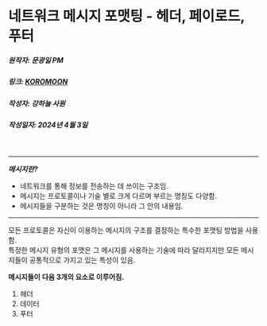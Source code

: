 # 네트워크 메시지 포맷팅 - 헤더, 페이로드, 푸터
##### 원작자: 문광일 PM
##### 링크: [KOROMOON][koromoonlink]
[koromoonlink]: https://koromoon.blogspot.com/2019/01/blog-post_16.html "Go koromoon"
##### 작성자: 강하늘 사원
##### 작성일자: 2024년 4월 3일 
</br>

---------------------------------------------------------------------------------------------------------------

***메시지란?***
- 네트워크를 통해 정보를 전송하는 데 쓰이는 구조임.
- 메시지는 프로토콜이나 기술 별로 크게 다르며 부르는 명칭도 다양함.
- 메시지들을 구분하는 것은 명칭이 아니라 그 안의 내용임.
---------------------------------------------------------------------------------------------------------------

모든 프로토콜은 자신이 이용하는 메시지의 구조를 결정하는 특수한 포맷팅 방법을 사용함. </br>
특정한 메시지 유형의 포맷은 그 메시지를 사용하는 기술에 따라 달라지지만 모든 메시지들이 공통적으로 가지고 있는 특성이 있음. </br>

**메시지들이 다음 3개의 요소로 이루어짐.**
1. 헤더
1. 데이터
1. 푸터
